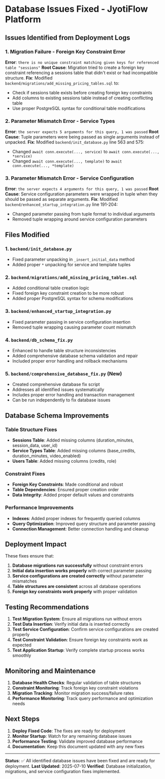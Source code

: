 # Database Issues Fixed - JyotiFlow Platform

## Issues Identified from Deployment Logs

### 1. Migration Failure - Foreign Key Constraint Error
**Error**: `there is no unique constraint matching given keys for referenced table "sessions"`
**Root Cause**: Migration tried to create a foreign key constraint referencing a sessions table that didn't exist or had incompatible structure.
**Fix**: Modified `backend/migrations/add_missing_pricing_tables.sql` to:
- Check if sessions table exists before creating foreign key constraints
- Add columns to existing sessions table instead of creating conflicting table
- Use proper PostgreSQL syntax for conditional table modifications

### 2. Parameter Mismatch Error - Service Types
**Error**: `the server expects 5 arguments for this query, 1 was passed`
**Root Cause**: Tuple parameters were being passed as single arguments instead of unpacked.
**Fix**: Modified `backend/init_database.py` line 563 and 575:
- Changed `await conn.execute(..., service)` to `await conn.execute(..., *service)`
- Changed `await conn.execute(..., template)` to `await conn.execute(..., *template)`

### 3. Parameter Mismatch Error - Service Configuration
**Error**: `the server expects 4 arguments for this query, 1 was passed`
**Root Cause**: Service configuration parameters were wrapped in tuple when they should be passed as separate arguments.
**Fix**: Modified `backend/enhanced_startup_integration.py` line 191-204:
- Changed parameter passing from tuple format to individual arguments
- Removed tuple wrapping around service configuration parameters

## Files Modified

### 1. `backend/init_database.py`
- Fixed parameter unpacking in `_insert_initial_data` method
- Added proper `*` unpacking for service and template tuples

### 2. `backend/migrations/add_missing_pricing_tables.sql`
- Added conditional table creation logic
- Fixed foreign key constraint creation to be more robust
- Added proper PostgreSQL syntax for schema modifications

### 3. `backend/enhanced_startup_integration.py`
- Fixed parameter passing in service configuration insertion
- Removed tuple wrapping causing parameter count mismatch

### 4. `backend/db_schema_fix.py`
- Enhanced to handle table structure inconsistencies
- Added comprehensive database schema validation and repair
- Included proper error handling and rollback mechanisms

### 5. `backend/comprehensive_database_fix.py` (New)
- Created comprehensive database fix script
- Addresses all identified issues systematically
- Includes proper error handling and transaction management
- Can be run independently to fix database issues

## Database Schema Improvements

### Table Structure Fixes
- **Sessions Table**: Added missing columns (duration_minutes, session_data, user_id)
- **Service Types Table**: Added missing columns (base_credits, duration_minutes, video_enabled)
- **Users Table**: Added missing columns (credits, role)

### Constraint Fixes
- **Foreign Key Constraints**: Made conditional and robust
- **Table Dependencies**: Ensured proper creation order
- **Data Integrity**: Added proper default values and constraints

### Performance Improvements
- **Indexes**: Added proper indexes for frequently queried columns
- **Query Optimization**: Improved query structure and parameter passing
- **Connection Management**: Better connection handling and cleanup

## Deployment Impact

These fixes ensure that:
1. **Database migrations run successfully** without constraint errors
2. **Initial data insertion works properly** with correct parameter passing
3. **Service configurations are created correctly** without parameter mismatches
4. **Table structures are consistent** across all database operations
5. **Foreign key constraints work properly** with proper validation

## Testing Recommendations

1. **Test Migration System**: Ensure all migrations run without errors
2. **Test Data Insertion**: Verify initial data is inserted correctly
3. **Test Service Configuration**: Confirm service configurations are created properly
4. **Test Constraint Validation**: Ensure foreign key constraints work as expected
5. **Test Application Startup**: Verify complete startup process works smoothly

## Monitoring and Maintenance

1. **Database Health Checks**: Regular validation of table structures
2. **Constraint Monitoring**: Track foreign key constraint violations
3. **Migration Tracking**: Monitor migration success/failure rates
4. **Performance Monitoring**: Track query performance and optimization needs

## Next Steps

1. **Deploy Fixed Code**: The fixes are ready for deployment
2. **Monitor Startup**: Watch for any remaining database issues
3. **Performance Testing**: Validate improved database performance
4. **Documentation**: Keep this document updated with any new fixes

---

**Status**: ✅ All identified database issues have been fixed and are ready for deployment.
**Last Updated**: 2025-07-10
**Verified**: Database initialization, migrations, and service configuration fixes implemented.